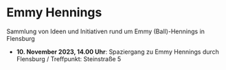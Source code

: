 # Emmy Hennings
Sammlung von Ideen und Initiativen rund um Emmy (Ball)-Hennings in Flensburg

+ **10. November 2023, 14.00 Uhr**: Spaziergang zu Emmy Hennings durch Flensburg / Treffpunkt: Steinstraße 5
